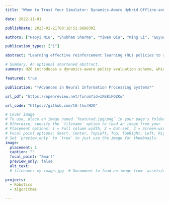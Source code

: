 ```yaml
---
title: "When to Trust Your Simulator: Dynamics-Aware Hybrid Offline-and-Online Reinforcement Learning"

date: 2022-11-01

publishDate: 2023-02-21T08:18:52.889830Z

authors: ["Haoyi Niu", "Shubham Sharma", "Yiwen Qiu", "Ming Li", "Guyue Zhou", "Jianming HU", "Xianyuan Zhan"]

publication_types: ["1"]

abstract: "Learning effective reinforcement learning (RL) policies to solve real-world complex tasks can be quite challenging without a high-fidelity simulation environment. In most cases, we are only given imperfect simulators with simplified dynamics, which inevitably lead to severe sim-to-real gaps in RL policy learning. The recently emerged field of offline RL provides another possibility to learn policies directly from pre-collected historical data. However, to achieve reasonable performance, existing offline RL algorithms need impractically large offline data with sufficient state-action space coverage for training. This brings up a new question: is it possible to combine learning from limited real data in offline RL and unrestricted exploration through imperfect simulators in online RL to address the drawbacks of both approaches? In this study, we propose the Dynamics-Aware Hybrid Offline-and-Online Reinforcement Learning (H2O) framework to provide an affirmative answer to this question. H2O introduces a dynamics-aware policy evaluation scheme, which adaptively penalizes the Q function learning on simulated state-action pairs with large dynamics gaps, while also simultaneously allowing learning from a fixed real-world dataset. Through extensive simulation and real-world tasks, as well as theoretical analysis, we demonstrate the superior performance of H2O against other cross-domain online and offline RL algorithms. H2O provides a brand new hybrid offline-and-online RL paradigm, which can potentially shed light on future RL algorithm design for solving practical real-world tasks."

# Summary. An optional shortened abstract.
summary: H2O introduces a dynamics-aware policy evaluation scheme, which adaptively penalizes the Q function learning on simulated state-action pairs with large dynamics gaps, while also simultaneously allowing learning from a fixed real-world dataset.

featured: true

publication: "*Advances in Neural Information Processing Systems*"

url_pdf: "https://openreview.net/forum?id=zXE8iFOZKw"

url_code: "https://github.com/t6-thu/H2O"

# Cover image
# To use, place an image named `featured.jpg/png` in your page's folder.
# Otherwise, specify the `filename` option to load an image from your `assets/media/` folder.
# Placement options: 1 = Full column width, 2 = Out-set, 3 = Screen-width
# Focal point options: Smart, Center, TopLeft, Top, TopRight, Left, Right, BottomLeft, Bottom, BottomRight
# Set `preview_only` to `true` to just use the image for thumbnails.
image:
  placement: 1
  caption: ""
  focal_point: "Smart"
  preview_only: false
  alt_text:
  # filename: my-image.jpg  # Uncomment to load an image from `assets/media/` instead.

projects:
  - Robotics
  - Algorithms

---
```


